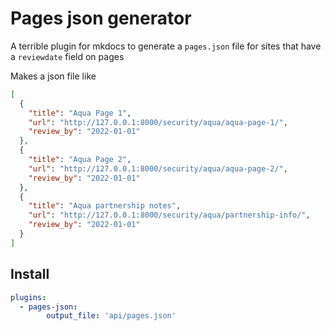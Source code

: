# Pages json generator

A terrible plugin for mkdocs to generate a `pages.json` file for sites that have a `reviewdate` field on pages

Makes a json file like

```json
[
  {
    "title": "Aqua Page 1",
    "url": "http://127.0.0.1:8000/security/aqua/aqua-page-1/",
    "review_by": "2022-01-01"
  },
  {
    "title": "Aqua Page 2",
    "url": "http://127.0.0.1:8000/security/aqua/aqua-page-2/",
    "review_by": "2022-01-01"
  },
  {
    "title": "Aqua partnership notes",
    "url": "http://127.0.0.1:8000/security/aqua/partnership-info/",
    "review_by": "2022-01-01"
  }
]
```

## Install

```yaml
plugins:
  - pages-json:
        output_file: 'api/pages.json'
```
